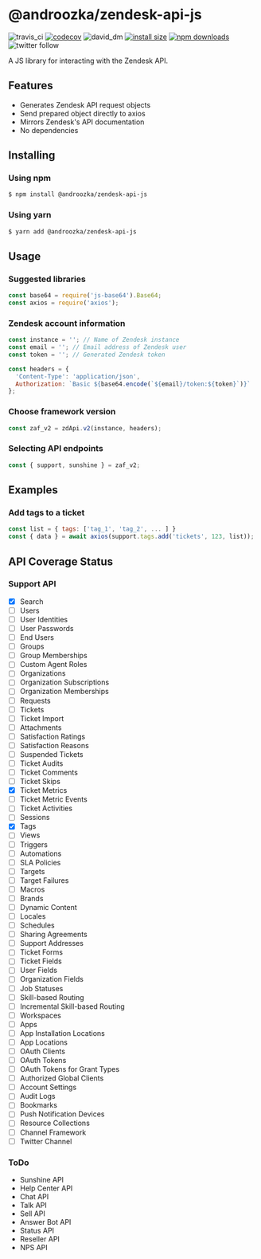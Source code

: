 # @androozka/zendesk-api-js

![travis_ci](https://travis-ci.org/androozka/zendesk-api-js.svg?branch=master)
[![codecov](https://codecov.io/gh/androozka/zendesk-api-js/branch/master/graph/badge.svg)](https://codecov.io/gh/androozka/zendesk-api-js)
![david_dm](http://david-dm.org/androozka/zendesk-api.js/status.svg)
[![install size](https://packagephobia.now.sh/badge?p=@androozka/zendesk-api-js)](https://packagephobia.now.sh/result?p=@androozka/zendesk-api-js)
[![npm downloads](https://img.shields.io/npm/dt/@androozka/zendesk-api-js)](http://npm-stat.com/charts.html?package=@androozka/zendesk-api-js)
![twitter follow](https://img.shields.io/twitter/follow/androozka?label=Follow&style=social)

A JS library for interacting with the Zendesk API.

## Features

- Generates Zendesk API request objects
- Send prepared object directly to axios
- Mirrors Zendesk's API documentation
- No dependencies

## Installing

### Using npm

```bash
$ npm install @androozka/zendesk-api-js
```

### Using yarn

```bash
$ yarn add @androozka/zendesk-api-js
```

## Usage

### Suggested libraries

```javascript
const base64 = require('js-base64').Base64;
const axios = require('axios');
```

### Zendesk account information

```javascript
const instance = ''; // Name of Zendesk instance
const email = ''; // Email address of Zendesk user
const token = ''; // Generated Zendesk token

const headers = {
  'Content-Type': 'application/json',
  Authorization: `Basic ${base64.encode(`${email}/token:${token}`)}`
};
```

### Choose framework version

```javascript
const zaf_v2 = zdApi.v2(instance, headers);
```

### Selecting API endpoints

```javascript
const { support, sunshine } = zaf_v2;
```

## Examples

### Add tags to a ticket

```javascript
const list = { tags: ['tag_1', 'tag_2', ... ] }
const { data } = await axios(support.tags.add('tickets', 123, list));
```

## API Coverage Status

### Support API

- [x] Search
- [ ] Users
- [ ] User Identities
- [ ] User Passwords
- [ ] End Users
- [ ] Groups
- [ ] Group Memberships
- [ ] Custom Agent Roles
- [ ] Organizations
- [ ] Organization Subscriptions
- [ ] Organization Memberships
- [ ] Requests
- [ ] Tickets
- [ ] Ticket Import
- [ ] Attachments
- [ ] Satisfaction Ratings
- [ ] Satisfaction Reasons
- [ ] Suspended Tickets
- [ ] Ticket Audits
- [ ] Ticket Comments
- [ ] Ticket Skips
- [x] Ticket Metrics
- [ ] Ticket Metric Events
- [ ] Ticket Activities
- [ ] Sessions
- [x] Tags
- [ ] Views
- [ ] Triggers
- [ ] Automations
- [ ] SLA Policies
- [ ] Targets
- [ ] Target Failures
- [ ] Macros
- [ ] Brands
- [ ] Dynamic Content
- [ ] Locales
- [ ] Schedules
- [ ] Sharing Agreements
- [ ] Support Addresses
- [ ] Ticket Forms
- [ ] Ticket Fields
- [ ] User Fields
- [ ] Organization Fields
- [ ] Job Statuses
- [ ] Skill-based Routing
- [ ] Incremental Skill-based Routing
- [ ] Workspaces
- [ ] Apps
- [ ] App Installation Locations
- [ ] App Locations
- [ ] OAuth Clients
- [ ] OAuth Tokens
- [ ] OAuth Tokens for Grant Types
- [ ] Authorized Global Clients
- [ ] Account Settings
- [ ] Audit Logs
- [ ] Bookmarks
- [ ] Push Notification Devices
- [ ] Resource Collections
- [ ] Channel Framework
- [ ] Twitter Channel

### ToDo

- Sunshine API
- Help Center API
- Chat API
- Talk API
- Sell API
- Answer Bot API
- Status API
- Reseller API
- NPS API
